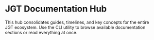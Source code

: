 # JGT Documentation Hub

This hub consolidates guides, timelines, and key concepts for the entire JGT ecosystem. Use the CLI utility to browse available documentation sections or read everything at once.
